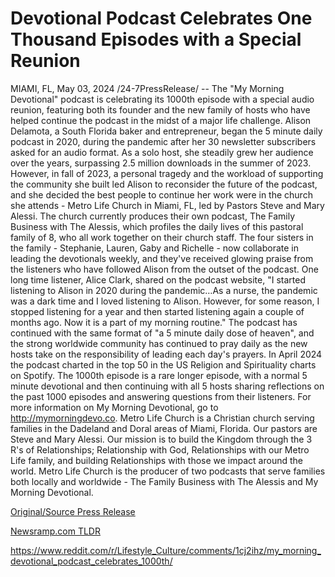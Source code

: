# Devotional Podcast Celebrates One Thousand Episodes with a Special Reunion

MIAMI, FL, May 03, 2024 /24-7PressRelease/ -- The "My Morning Devotional" podcast is celebrating its 1000th episode with a special audio reunion, featuring both its founder and the new family of hosts who have helped continue the podcast in the midst of a major life challenge.   Alison Delamota, a South Florida baker and entrepreneur, began the 5 minute daily podcast in 2020, during the pandemic after her 30 newsletter subscribers asked for an audio format. As a solo host, she steadily grew her audience over the years, surpassing 2.5 million downloads in the summer of 2023.  However, in fall of 2023, a personal tragedy and the workload of supporting the community she built led Alison to reconsider the future of the podcast, and she decided the best people to continue her work were in the church she attends - Metro Life Church in Miami, FL, led by Pastors Steve and Mary Alessi.   The church currently produces their own podcast, The Family Business with The Alessis, which profiles the daily lives of this pastoral family of 8, who all work together on their church staff.   The four sisters in the family - Stephanie, Lauren, Gaby and Richelle - now collaborate in leading the devotionals weekly, and they've received glowing praise from the listeners who have followed Alison from the outset of the podcast.   One long time listener, Alice Clark, shared on the podcast website, "I started listening to Alison in 2020 during the pandemic…As a nurse, the pandemic was a dark time and I loved listening to Alison. However, for some reason, I stopped listening for a year and then started listening again a couple of months ago. Now it is a part of my morning routine."  The podcast has continued with the same format of "a 5 minute daily dose of heaven", and the strong worldwide community has continued to pray daily as the new hosts take on the responsibility of leading each day's prayers.  In April 2024 the podcast charted in the top 50 in the US Religion and Spirituality charts on Spotify.   The 1000th episode is a rare longer episode, with a normal 5 minute devotional and then continuing with all 5 hosts sharing reflections on the past 1000 episodes and answering questions from their listeners.   For more information on My Morning Devotional, go to http://mymorningdevo.co.  Metro Life Church is a Christian church serving families in the Dadeland and Doral areas of Miami, Florida. Our pastors are Steve and Mary Alessi.  Our mission is to build the Kingdom through the 3 R's of Relationships; Relationship with God, Relationships with our Metro Life family, and building Relationships with those we impact around the world.  Metro Life Church is the producer of two podcasts that serve families both locally and worldwide - The Family Business with The Alessis and My Morning Devotional. 

[Original/Source Press Release](https://www.24-7pressrelease.com/press-release/510623/devotional-podcast-celebrates-one-thousand-episodes-with-a-special-reunion)
                    

[Newsramp.com TLDR](None) 

https://www.reddit.com/r/Lifestyle_Culture/comments/1cj2ihz/my_morning_devotional_podcast_celebrates_1000th/